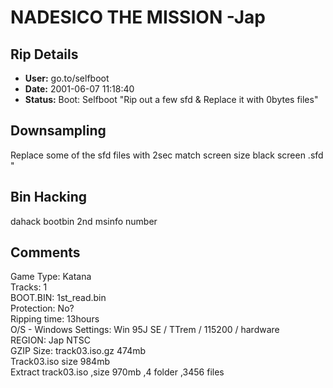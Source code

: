 # NADESICO THE MISSION -Jap

## Rip Details

- **User:** go.to/selfboot
- **Date:** 2001-06-07 11:18:40
- **Status:** Boot: Selfboot "Rip out a few sfd & Replace it with 0bytes files"

## Downsampling

Replace some of the sfd files with 2sec match screen size black screen .sfd "

## Bin Hacking

dahack bootbin 2nd msinfo number

## Comments

Game Type: Katana<br />Tracks: 1<br />BOOT.BIN: 1st_read.bin<br />Protection: No?<br />Ripping time: 13hours<br />O/S - Windows Settings: Win 95J SE / TTrem / 115200 / hardware<br />REGION: Jap NTSC<br />GZIP Size: track03.iso.gz 474mb<br />Track03.iso size 984mb <br />Extract track03.iso ,size 970mb ,4 folder ,3456 files<br />

